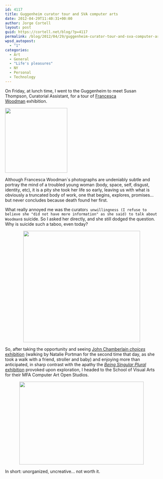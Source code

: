 ```yaml
---
id: 4117
title: Guggenheim curator tour and SVA computer arts
date: 2012-04-29T11:40:31+00:00
author: Jorge Cortell
layout: post
guid: https://cortell.net/blog/?p=4117
permalink: /blog/2012/04/29/guggenheim-curator-tour-and-sva-computer-arts/
wpsd_autopost:
  - "1"
categories:
  - Art
  - General
  - "Life's pleasures"
  - NY
  - Personal
  - Technology
---
```

On Friday, at lunch time, I went to the Guggenheim to meet Susan Thompson, Curatorial Assistant, for a tour of [Francesca Woodman](https://www.guggenheim.org/woodman) exhibition.

<img class="aligncenter" title="Francesca Woodman at Guggenheim" src="https://www.guggenheim.org/images/content/New_York/exhibitions/2012/exh_woodman205.jpg" alt="" width="205" height="214" />

Although Francesca Woodman`s photographs are undeniably subtle and portray the mind of a troubled young woman (body, space, self, disgust, identity, etc), it is a pity she took her life so early, leaving us with what is obviously a truncated body of work, one that begins, explores, promises... but never concludes because death found her first.

What really annoyed me was the curator`s unwillingness (I refuse to believe she "did not have more information" as she said) to talk about Woodman`s suicide. So I asked her directly, and she still dodged the question. Why is suicide such a taboo, even today?

<p style="text-align: center">
  <img class="aligncenter" title="John Chamberlain choices at the Guggenheim" src="https://web.guggenheim.org/exhibitions/chamberlain/images/2005_x.2011.125_chamberlain_a.jpg" alt="" width="385" height="368" />
</p>

So, after taking the opportunity and seeing <a title="https://www.guggenheim.org/new-york/exhibitions/on-view/john-chamberlain-choices" href="https://www.guggenheim.org/new-york/exhibitions/on-view/john-chamberlain-choices" target="_blank">John Chamberlain <em>choices</em></a> <a title="https://web.guggenheim.org/exhibitions/chamberlain/" href="https://web.guggenheim.org/exhibitions/chamberlain/" target="_blank">exhibition</a> (walking by Natalie Portman for the second time that day, as she took a walk with a friend, stroller and baby) and enjoying more than anticipated, in sharp contrast with the apathy the <a title="https://www.guggenheim.org/new-york/exhibitions/on-view/being-singular-plural" href="https://www.guggenheim.org/new-york/exhibitions/on-view/being-singular-plural" target="_blank"><em>Being Singular Plural</em> exhibition</a> provoked upon exploration, I headed to the School of Visual Arts for their MFA Computer Art Open Studios.

<p style="text-align: center">
  <img class="aligncenter" title="SVA MFA Computer Art Open Studios" src="https://mfacatest.mfaca.sva.edu/sites/default/files/images/Art+Ed_OpenStudios_SP'12_Email2.jpg" alt="" width="410" height="274" />
</p>

<p style="text-align: left">
  In short: unorganized, uncreative... not worth it.
</p>